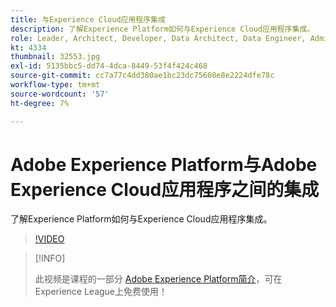 ```yaml
---
title: 与Experience Cloud应用程序集成
description: 了解Experience Platform如何与Experience Cloud应用程序集成。
role: Leader, Architect, Developer, Data Architect, Data Engineer, Admin, User
kt: 4334
thumbnail: 32553.jpg
exl-id: 5135bbc5-dd74-4dca-8449-53f4f424c468
source-git-commit: cc7a77c4dd380ae1bc23dc75608e8e2224dfe78c
workflow-type: tm+mt
source-wordcount: '57'
ht-degree: 7%

---
```


# Adobe Experience Platform与Adobe Experience Cloud应用程序之间的集成

了解Experience Platform如何与Experience Cloud应用程序集成。

>[!VIDEO](https://video.tv.adobe.com/v/32553?quality=12&learn=on)

>[!INFO]
>
> 此视频是课程的一部分 [Adobe Experience Platform简介](https://experienceleague.adobe.com/?recommended=ExperiencePlatform-U-1-2020.1)，可在Experience League上免费使用！


